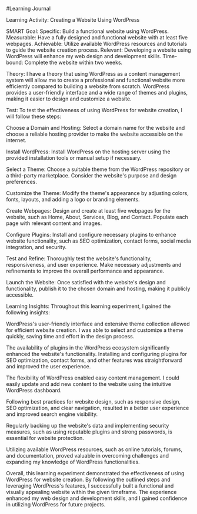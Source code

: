 #Learning Journal

Learning Activity: Creating a Website Using WordPress

SMART Goal:
Specific: Build a functional website using WordPress.
Measurable: Have a fully designed and functional website with at least five webpages.
Achievable: Utilize available WordPress resources and tutorials to guide the website creation process.
Relevant: Developing a website using WordPress will enhance my web design and development skills.
Time-bound: Complete the website within two weeks.

Theory:
I have a theory that using WordPress as a content management system will allow me to create a professional and functional website more efficiently compared to building a website from scratch. WordPress provides a user-friendly interface and a wide range of themes and plugins, making it easier to design and customize a website.

Test:
To test the effectiveness of using WordPress for website creation, I will follow these steps:

Choose a Domain and Hosting: Select a domain name for the website and choose a reliable hosting provider to make the website accessible on the internet.

Install WordPress: Install WordPress on the hosting server using the provided installation tools or manual setup if necessary.

Select a Theme: Choose a suitable theme from the WordPress repository or a third-party marketplace. Consider the website's purpose and design preferences.

Customize the Theme: Modify the theme's appearance by adjusting colors, fonts, layouts, and adding a logo or branding elements.

Create Webpages: Design and create at least five webpages for the website, such as Home, About, Services, Blog, and Contact. Populate each page with relevant content and images.

Configure Plugins: Install and configure necessary plugins to enhance website functionality, such as SEO optimization, contact forms, social media integration, and security.

Test and Refine: Thoroughly test the website's functionality, responsiveness, and user experience. Make necessary adjustments and refinements to improve the overall performance and appearance.

Launch the Website: Once satisfied with the website's design and functionality, publish it to the chosen domain and hosting, making it publicly accessible.

Learning Insights:
Throughout this learning experiment, I gained the following insights:

WordPress's user-friendly interface and extensive theme collection allowed for efficient website creation. I was able to select and customize a theme quickly, saving time and effort in the design process.

The availability of plugins in the WordPress ecosystem significantly enhanced the website's functionality. Installing and configuring plugins for SEO optimization, contact forms, and other features was straightforward and improved the user experience.

The flexibility of WordPress enabled easy content management. I could easily update and add new content to the website using the intuitive WordPress dashboard.

Following best practices for website design, such as responsive design, SEO optimization, and clear navigation, resulted in a better user experience and improved search engine visibility.

Regularly backing up the website's data and implementing security measures, such as using reputable plugins and strong passwords, is essential for website protection.

Utilizing available WordPress resources, such as online tutorials, forums, and documentation, proved valuable in overcoming challenges and expanding my knowledge of WordPress functionalities.

Overall, this learning experiment demonstrated the effectiveness of using WordPress for website creation. By following the outlined steps and leveraging WordPress's features, I successfully built a functional and visually appealing website within the given timeframe. The experience enhanced my web design and development skills, and I gained confidence in utilizing WordPress for future projects.

